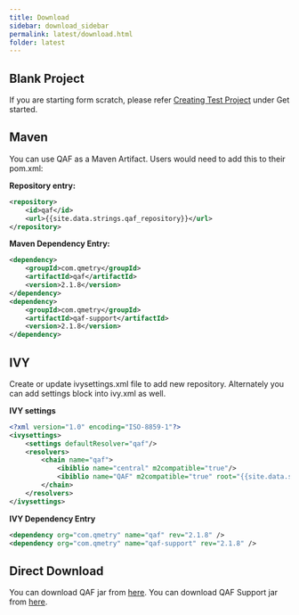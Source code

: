 ```yaml
---
title: Download
sidebar: download_sidebar
permalink: latest/download.html
folder: latest
---
```


## Blank Project

If you are starting form scratch, please refer <a href="create_test_project.html">Creating Test Project</a> under Get started.

## Maven

You can use QAF as a Maven Artifact. Users would need to add this to their pom.xml:

**Repository entry:**

```xml
<repository>
    <id>qaf</id>
    <url>{{site.data.strings.qaf_repository}}</url>
</repository>
```

**Maven Dependency Entry:**

```xml
<dependency>
    <groupId>com.qmetry</groupId>
    <artifactId>qaf</artifactId>
    <version>2.1.8</version>
</dependency>
<dependency>
    <groupId>com.qmetry</groupId>
    <artifactId>qaf-support</artifactId>
    <version>2.1.8</version>
</dependency>
```

## IVY

Create or update ivysettings.xml file to add new repository. Alternately you can add settings block into ivy.xml as well.

**IVY settings**

```xml
<?xml version="1.0" encoding="ISO-8859-1"?>
<ivysettings>
    <settings defaultResolver="qaf"/>
    <resolvers>
        <chain name="qaf">
            <ibiblio name="central" m2compatible="true"/>
            <ibiblio name="QAF" m2compatible="true" root="{{site.data.strings.qaf_repository}}" />
        </chain>
    </resolvers>
</ivysettings>
```

**IVY Dependency Entry**

```xml
<dependency org="com.qmetry" name="qaf" rev="2.1.8" />
<dependency org="com.qmetry" name="qaf-support" rev="2.1.8" />
```

## Direct Download

You can download QAF jar from [here](https://qmetry.github.io/qaf/dist).
You can download QAF Support jar from [here](https://qmetry.github.io/qaf/dist).